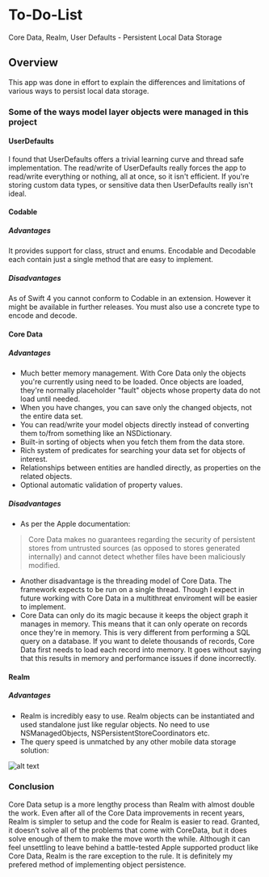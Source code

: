 # To-Do-List
Core Data, Realm, User Defaults - Persistent Local Data Storage

## Overview

This app was done in effort to explain the differences and limitations of various ways to persist local data storage.

### Some of the ways model layer objects were managed in this project

#### UserDefaults

  I found that UserDefaults offers a trivial learning curve and thread safe implementation.
  The read/write of UserDefaults really forces the app to read/write everything or nothing, all at once, so it isn't efficient. If you're storing custom data types, or sensitive data then UserDefaults really isn't ideal.
  
#### Codable

  ##### Advantages
  
  It provides support for class, struct and enums.
  Encodable and Decodable each contain just a single method that are easy to implement.
  
  ##### Disadvantages
  As of Swift 4 you cannot conform to Codable in an extension. However it might be available in further releases.
  You must also use a concrete type to encode and decode.
  
#### Core Data

  ##### Advantages
  
  * Much better memory management. With Core Data only the objects you're currently using need to be loaded. Once objects are loaded, they're normally placeholder "fault" objects whose property data do not load until needed.
  * When you have changes, you can save only the changed objects, not the entire data set.
  * You can read/write your model objects directly instead of converting them to/from something like an NSDictionary.
  * Built-in sorting of objects when you fetch them from the data store.
  * Rich system of predicates for searching your data set for objects of interest.
  * Relationships between entities are handled directly, as properties on the related objects.
  * Optional automatic validation of property values.
  
  ##### Disadvantages
  
  * As per the Apple documentation:
  
  > Core Data makes no guarantees regarding the security of persistent stores from untrusted sources (as opposed to stores generated internally) and cannot detect whether files have been maliciously modified.
  
  *  Another disadvantage is the threading model of Core Data. The framework expects to be run on a single thread. Though I expect in future working with Core Data in a multithreat enviroment will be easier to implement.
  * Core Data can only do its magic because it keeps the object graph it manages in memory. This means that it can only operate on records once they're in memory. This is very different from performing a SQL query on a database. If you want to delete thousands of records, Core Data first needs to load each record into memory. It goes without saying that this results in memory and performance issues if done incorrectly.
  
#### Realm

  ##### Advantages
  
  * Realm is incredibly easy to use. Realm objects can be instantiated and used standalone just like regular objects. No need to use NSManagedObjects, NSPersistentStoreCoordinators etc.
  * The query speed is unmatched by any other mobile data storage solution:
  
  ![alt text](https://camo.qiitausercontent.com/e71232908df1f48d88a08bf5b2d18bbb9f5307e7/68747470733a2f2f71696974612d696d6167652d73746f72652e73332e616d617a6f6e6177732e636f6d2f302f353336352f34363966643034652d633563392d306531322d346434322d6631306232613139383234622e706e67 "queries per second")
  
### Conclusion

Core Data setup is a more lengthy process than Realm with almost double the work. Even after all of the Core Data improvements in recent years, Realm is simpler to setup and the code for Realm is easier to read.
Granted, it doesn’t solve all of the problems that come with CoreData, but it does solve enough of them to make the move worth the while. Although it can feel unsettling to leave behind a battle-tested Apple supported product like Core Data, Realm is the rare exception to the rule. It is definitely my prefered method of implementing object persistence.
  
  
